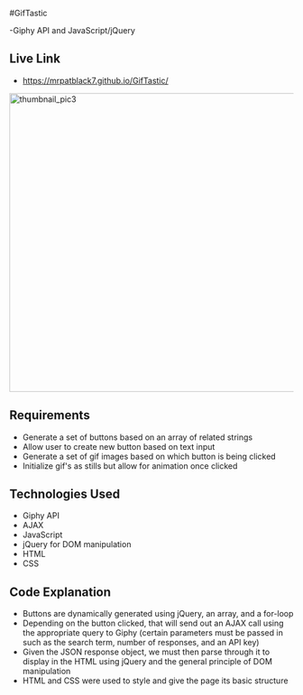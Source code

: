 #GifTastic

-Giphy API and JavaScript/jQuery

## Live Link
 - https://mrpatblack7.github.io/GifTastic/
 <img width="530" alt="thumbnail_pic3" src="https://user-images.githubusercontent.com/45779399/61763628-a4ec5a80-ad9b-11e9-9f37-2b2b6a1fed7f.png">
 
## Requirements
- Generate a set of buttons based on an array of related strings
- Allow user to create new button based on text input
- Generate a set of gif images based on which button is being clicked
- Initialize gif's as stills but allow for animation once clicked

## Technologies Used
- Giphy API
- AJAX
- JavaScript
- jQuery for DOM manipulation
- HTML
- CSS

## Code Explanation
- Buttons are dynamically generated using jQuery, an array, and a for-loop
- Depending on the button clicked, that will send out an AJAX call using the appropriate query to Giphy (certain parameters must be passed in such as the search term, number of responses, and an API key)
- Given the JSON response object, we must then parse through it to display in the HTML using jQuery and the general principle of DOM manipulation
- HTML and CSS were used to style and give the page its basic structure
